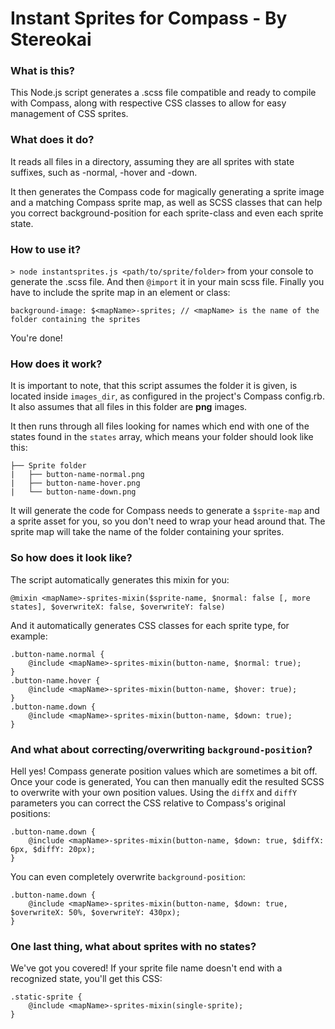 Instant Sprites for Compass - By Stereokai
===========================================

### What is this?

This Node.js script generates a .scss file compatible and ready to compile with Compass,
along with respective CSS classes to allow for easy management of CSS sprites.

### What does it do?

It reads all files in a directory, assuming they are all sprites with state suffixes, such as -normal, -hover and -down.

It then generates the Compass code for magically generating a sprite image and a matching Compass sprite map, as well as SCSS classes that can help you correct background-position for each sprite-class and even each sprite state.

### How to use it?

`> node instantsprites.js <path/to/sprite/folder>` from your console to generate the .scss file.
And then `@import` it in your main scss file. Finally you have to include the sprite map in an element or class:

	background-image: $<mapName>-sprites; // <mapName> is the name of the folder containing the sprites

You're done!

### How does it work?

It is important to note, that this script assumes the folder it is given, is located inside `images_dir`, as configured in the project's Compass config.rb. It also assumes that all files in this folder are **png** images.

It then runs through all files looking for names which end with one of the states found in the `states` array, which means your folder should look like this:
```
├── Sprite folder
|	├── button-name-normal.png
|	├── button-name-hover.png
|	└── button-name-down.png
```

It will generate the code for Compass needs to generate a `$sprite-map` and a sprite asset for you, so you don't need to wrap your head around that. The sprite map will take the name of the folder containing your sprites.

### So how does it look like?

The script automatically generates this mixin for you:

	@mixin <mapName>-sprites-mixin($sprite-name, $normal: false [, more states], $overwriteX: false, $overwriteY: false)

And it automatically generates CSS classes for each sprite type, for example:

	.button-name.normal {
		@include <mapName>-sprites-mixin(button-name, $normal: true);
	}
	.button-name.hover {
		@include <mapName>-sprites-mixin(button-name, $hover: true);
	}
	.button-name.down {
		@include <mapName>-sprites-mixin(button-name, $down: true);
	}

### And what about correcting/overwriting `background-position`?

Hell yes! Compass generate position values which are sometimes a bit off. Once your code is generated, You can then manually edit the resulted SCSS to overwrite with your own position values. Using the `diffX` and `diffY` parameters you can correct the CSS relative to Compass's original positions:

	.button-name.down {
		@include <mapName>-sprites-mixin(button-name, $down: true, $diffX: 6px, $diffY: 20px);
	}

You can even completely overwrite `background-position`:

	.button-name.down {
		@include <mapName>-sprites-mixin(button-name, $down: true, $overwriteX: 50%, $overwriteY: 430px);
	}

### One last thing, what about sprites with no states?

We've got you covered! If your sprite file name doesn't end with a recognized state, you'll get this CSS:

	.static-sprite {
		@include <mapName>-sprites-mixin(single-sprite);
	}